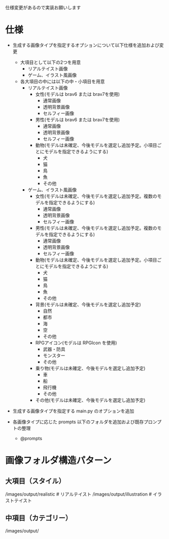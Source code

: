 仕様変更があるので実装お願いします

# 仕様
- 生成する画像タイプを指定するオプションについて以下仕様を追加および変更
    - 大項目として以下の2つを用意
        - リアルテイスト画像
        - ゲーム、イラスト風画像
    - 各大項目の中には以下の中・小項目を用意
        - リアルテイスト画像
            - 女性(モデルは brav6 または brav7を使用)
                - 通常画像
                - 透明背景画像
                - セルフィー画像
            - 男性(モデルは brav6 または brav7を使用)
                - 通常画像
                - 透明背景画像
                - セルフィー画像
            - 動物(モデルは未確定、今後モデルを選定し追加予定。小項目ごとにモデルを指定できるようにする)
                - 犬
                - 猫
                - 鳥
                - 魚
                - その他
        - ゲーム、イラスト風画像
            - 女性(モデルは未確定、今後モデルを選定し追加予定。複数のモデルを指定できるようにする)
                - 通常画像
                - 透明背景画像
                - セルフィー画像
            - 男性(モデルは未確定、今後モデルを選定し追加予定。複数のモデルを指定できるようにする)
                - 通常画像
                - 透明背景画像
                - セルフィー画像
            - 動物(モデルは未確定、今後モデルを選定し追加予定。小項目ごとにモデルを指定できるようにする)
                - 犬
                - 猫
                - 鳥
                - 魚
                - その他
            - 背景(モデルは未確定、今後モデルを選定し追加予定)
                - 自然
                - 都市
                - 海
                - 空
                - その他
            - RPGアイコン(モデルは RPGIcon を使用)
                - 武器・防具
                - モンスター
                - その他
            - 乗り物(モデルは未確定、今後モデルを選定し追加予定)
                - 車
                - 船
                - 飛行機
                - その他
            - その他(モデルは未確定、今後モデルを選定し追加予定)

- 生成する画像タイプを指定する main.py のオプションを追加
- 各画像タイプに応じた prompts 以下のフォルダを追加および既存プロンプトの整理
    - @prompts

# 画像フォルダ構造パターン

## 大項目（スタイル）
/images/output/realistic      # リアルテイスト
/images/output/illustration   # イラストテイスト

## 中項目（カテゴリー）
/images/output/<style>/female      # 女性
/images/output/<style>/male        # 男性
/images/output/<style>/animal      # 動物
/images/output/<style>/background  # 背景
/images/output/<style>/rpg_icon    # RPGアイコン
/images/output/<style>/vehicle     # 乗り物

## 小項目（サブカテゴリー）
### 人物（female, male）
/images/output/<style>/<category>/normal      # 通常
/images/output/<style>/<category>/transparent # 透過
/images/output/<style>/<category>/selfie      # セルフィー

### 動物（animal）
/images/output/<style>/animal/dog    # 犬
/images/output/<style>/animal/cat    # 猫
/images/output/<style>/animal/bird   # 鳥
/images/output/<style>/animal/fish   # 魚
/images/output/<style>/animal/other  # その他

### 背景（background）
/images/output/<style>/background/nature  # 自然
/images/output/<style>/background/city    # 都市
/images/output/<style>/background/sea     # 海
/images/output/<style>/background/sky     # 空
/images/output/<style>/background/other   # その他

### RPGアイコン（rpg_icon）
/images/output/<style>/rpg_icon/weapon   # 武器・防具
/images/output/<style>/rpg_icon/monster  # モンスター
/images/output/<style>/rpg_icon/other    # その他

### 乗り物（vehicle）
/images/output/<style>/vehicle/car       # 車
/images/output/<style>/vehicle/ship      # 船
/images/output/<style>/vehicle/airplane  # 飛行機
/images/output/<style>/vehicle/other     # その他

注意：<style>には 'realistic' または 'illustration' が入ります

## 生成時に動的に作成されるフォルダ

画像生成時には大項目・中項目・小項目に応じたフォルダの下に、作成日時と生成された画像の Seed 値を含むフォルダが作成されます。
例) 20250221-12-2934224203

既に実装されている機能なので、今回の修正においてこの機能が消えないよう注意してください。


## サムネイル・サンプル画像

生成時に動的に作成されるフォルダ内には以下のサブフォルダが作成され、それぞれの仕様に応じた画像が保存されます。
既に実装されている機能なので、今回の修正においてこの機能が消えないよう注意してください。

/thumbnail           # サムネイル画像
/sample             # サンプル画像（透かし入り）
/sample-thumbnail   # サンプルサムネイル画像（透かし入り）
/half-resolution    # 半分の解像度の画像


# 関連ファイル
@main.py @auto_image_generator.py @settings.json

# 関連フォルダ
@prompts

---
以下のステップで進みたいですが、各ステップ毎に動作確認ができる状態で実装を進めてください
1. main.py の起動オプションを追加
2. 生成する画像タイプに応じた prompts を追加
3. 生成する画像タイプに応じた画像保存先フォルダを追加
4. 生成する画像タイプに応じたモデルおよび prompts を使用して画像を生成する処理の実装
5. 生成した画像を画像タイプに応じた保存先フォルダに保存する処理の実装
6. 生成した画像をサムネイル・サンプル画像として画像タイプに応じた保存先フォルダ以下に保存する処理の実装
7. 生成した画像を半分の解像度の画像として画像タイプに応じた保存先フォルダ以下に保存する処理の実装
8. 新しい仕様を @readme.md に反映

それではステップ1からお願いします

